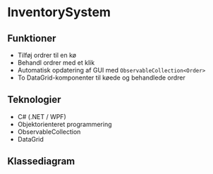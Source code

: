 # InventorySystem

## Funktioner
- Tilføj ordrer til en kø
- Behandl ordrer med et klik
- Automatisk opdatering af GUI med `ObservableCollection<Order>`
- To DataGrid-komponenter til køede og behandlede ordrer

## Teknologier
- C# (.NET / WPF)
- Objektorienteret programmering
- ObservableCollection
- DataGrid

## Klassediagram
